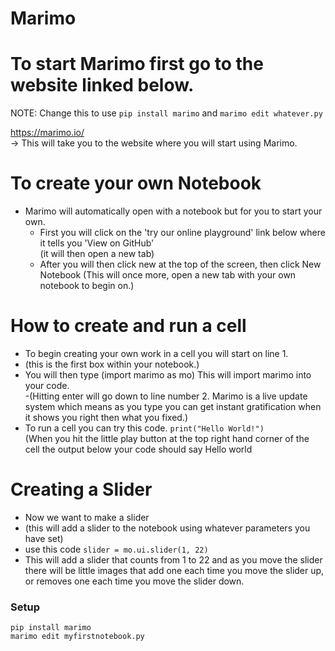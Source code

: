 # Marimo

# To start Marimo first go to the website linked below.

NOTE: Change this to use `pip install marimo` and `marimo edit whatever.py`

 https://marimo.io/  
 -> This will take you to the website where you will start using Marimo.

# To create your own Notebook
- Marimo will automatically open with a notebook but for you to start your own.
  - First you will click on the 'try our online playground' link below where it tells you 'View on GitHub'  
(it will then open a new tab)  
  - After you will then click new at the top of the screen, then click New Notebook
(This will once more, open a new tab with your own notebook to begin on.)

# How to create and run a cell
-  To begin creating your own work in a cell you will start on line 1.  
 - (this is the first box within your notebook.)  
- You will then type (import marimo as mo)  This will import marimo into your code.  
 -(Hitting enter will go down to line number 2. Marimo is a live update system which means as you type you can get instant gratification when it shows you right then what you fixed.)  
- To run a cell you can try this code.  `print("Hello World!")`  
(When you hit the little play button at the top right hand corner of the cell the output below your code should say Hello world

# Creating a Slider
- Now we want to make a slider  
 - (this will add a slider to the notebook using whatever parameters you have set)
 - use this code `slider = mo.ui.slider(1, 22)`
 - This will add a slider that counts from 1 to 22 and as you move the slider there will be little images that add one each time you move the slider up, or removes one each time you move the slider down.

### Setup

```
pip install marimo
marimo edit myfirstnotebook.py
```

<!--
PapaB (lead)   TS   CM
Rough draft by 9 am Mon & discuss together?
Topics...
- How to create a notebook
- How to create & run a cell
- Demo of slider
- Demo of using slider.value
- Demo of radio buttons
- Demo of using radio.value
- Maybe 5 or so exercises to reinforce understanding
  - Examples:
    - two sliders: one for length of rectangle, one for width. Display area.
    - radio button to choose "small", "med", "large". Display "That would be ____ t-shirts" (25, 50, 100)
    - 
**NEW THINGS** -- by Jan 2, 9 am:
- demonstrate that order of execution is different from normal python
- demonstrate that code runs reactively, perhaps using this example:
```
import turtle
import marimo as mo
x = mo.ui.slider(0, 500, label="X position")
y = mo.ui.slider(0, 500, label="Y position")
x, y
turtle.goto(x.value, y.value)
```
-->

